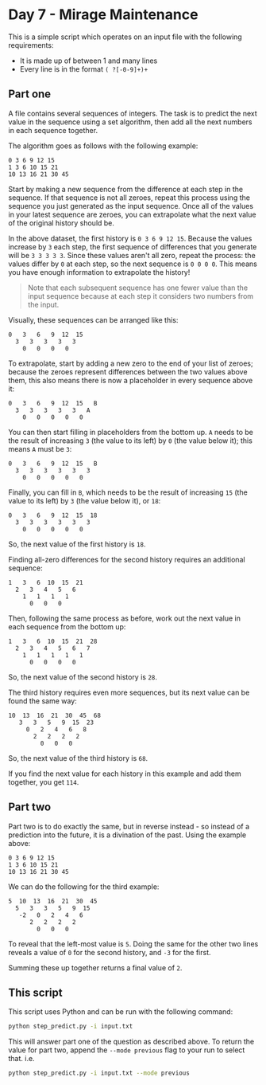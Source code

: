 # Day 7 - Mirage Maintenance

This is a simple script which operates on an input file with the following requirements:

* It is made up of between 1 and many lines
* Every line is in the format `( ?[-0-9]+)+`

## Part one

A file contains several sequences of integers. The task is to predict the next value in the
sequence using a set algorithm, then add all the next numbers in each sequence together.

The algorithm goes as follows with the following example:

```text
0 3 6 9 12 15
1 3 6 10 15 21
10 13 16 21 30 45
```

Start by making a new sequence from the difference at each step in the sequence. If that
sequence is not all zeroes, repeat this process using the sequence you just generated as the
input sequence. Once all of the values in your latest sequence are zeroes, you can extrapolate
what the next value of the original history should be.

In the above dataset, the first history is `0 3 6 9 12 15`. Because the values increase by `3`
each step, the first sequence of differences that you generate will be `3 3 3 3 3`. Since these
values aren't all zero, repeat the process: the values differ by `0` at each step, so the next
sequence is `0 0 0 0`. This means you have enough information to extrapolate the history!

> Note that each subsequent sequence has one fewer value than the input sequence because at
> each step it considers two numbers from the input.

Visually, these sequences can be arranged like this:

```text
0   3   6   9  12  15
  3   3   3   3   3
    0   0   0   0
```

To extrapolate, start by adding a new zero to the end of your list of zeroes; because the zeroes
represent differences between the two values above them, this also means there is now a
placeholder in every sequence above it:

```text
0   3   6   9  12  15   B
  3   3   3   3   3   A
    0   0   0   0   0
```

You can then start filling in placeholders from the bottom up. `A` needs to be the result of
increasing `3` (the value to its left) by `0` (the value below it); this means `A` must be `3`:

```text
0   3   6   9  12  15   B
  3   3   3   3   3   3
    0   0   0   0   0
```

Finally, you can fill in `B`, which needs to be the result of increasing `15` (the value to its
left) by `3` (the value below it), or `18`:

```text
0   3   6   9  12  15  18
  3   3   3   3   3   3
    0   0   0   0   0
```

So, the next value of the first history is `18`.

Finding all-zero differences for the second history requires an additional sequence:

```text
1   3   6  10  15  21
  2   3   4   5   6
    1   1   1   1
      0   0   0
```

Then, following the same process as before, work out the next value in each sequence from the
bottom up:

```text
1   3   6  10  15  21  28
  2   3   4   5   6   7
    1   1   1   1   1
      0   0   0   0
```

So, the next value of the second history is `28`.

The third history requires even more sequences, but its next value can be found the same way:

```text
10  13  16  21  30  45  68
   3   3   5   9  15  23
     0   2   4   6   8
       2   2   2   2
         0   0   0
```

So, the next value of the third history is `68`.

If you find the next value for each history in this example and add them together, you get `114`.

## Part two

Part two is to do exactly the same, but in reverse instead - so instead of a prediction into the
future, it is a divination of the past. Using the example above:

```text
0 3 6 9 12 15
1 3 6 10 15 21
10 13 16 21 30 45
```

We can do the following for the third example:

```text
5  10  13  16  21  30  45
  5   3   3   5   9  15
   -2   0   2   4   6
      2   2   2   2
        0   0   0
```

To reveal that the left-most value is `5`. Doing the same for the other two lines reveals a value
of `0` for the second history, and `-3` for the first.

Summing these up together returns a final value of `2`.

## This script

This script uses Python and can be run with the following command:

```bash
python step_predict.py -i input.txt
```

This will answer part one of the question as described above. To return the value for part two,
append the `--mode previous` flag to your run to select that. i.e.

```bash
python step_predict.py -i input.txt --mode previous
```
